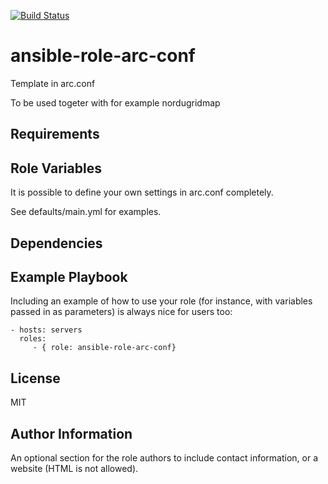 [![Build Status](https://travis-ci.org/CSC-IT-Center-for-Science/ansible-role-arc-conf.svg?branch=master)](https://travis-ci.org/CSC-IT-Center-for-Science/ansible-role-arc-conf)

ansible-role-arc-conf
=========

Template in arc.conf

To be used togeter with for example nordugridmap

Requirements
------------


Role Variables
--------------

It is possible to define your own settings in arc.conf completely.

See defaults/main.yml for examples.


Dependencies
------------


Example Playbook
----------------

Including an example of how to use your role (for instance, with variables passed in as parameters) is always nice for users too:

    - hosts: servers
      roles:
         - { role: ansible-role-arc-conf}

License
-------

MIT

Author Information
------------------

An optional section for the role authors to include contact information, or a website (HTML is not allowed).
